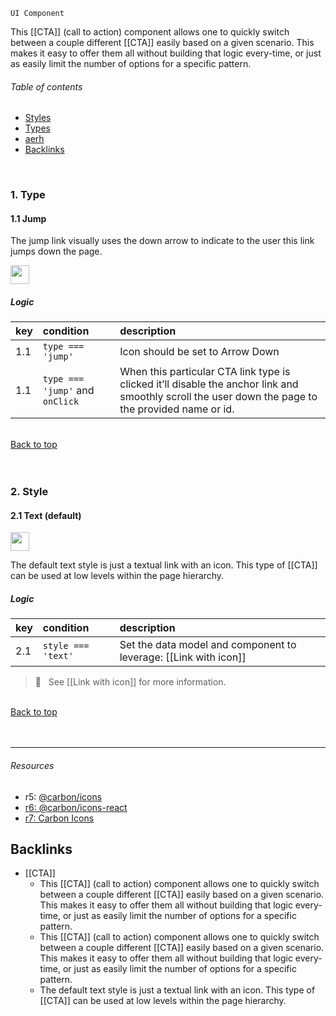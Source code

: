 `UI Component`

This [[CTA]] (call to action) component allows one to quickly switch between a couple different [[CTA]] easily based on a given scenario. This makes it easy to offer them all without building that logic every-time, or just as easily limit the number of options for a specific pattern.


<!-- table-of-contents start -->

###### Table of contents
  - [Styles](#styles)
  - [Types](#types)
  - [aerh](#aerh)
  - [Backlinks](#backlinks)

<br />
<!-- table-of-contents end -->


### 1. Type

#### 1.1 Jump
The jump link visually uses the down arrow to indicate to the user this link jumps down the page.

<img src="https://user-images.githubusercontent.com/3793636/115884368-74c06880-a414-11eb-967e-2986ec080c75.png" height="30px" />

##### Logic

| key | condition | description |
|:-----|:-----------|:-------------|
| 1.1 | `type === 'jump'` | Icon should be set to Arrow Down |
| 1.1 | `type === 'jump'` and `onClick` | When this particular CTA link type is clicked it’ll disable the anchor link and smoothly scroll the user down the page to the provided name or id. |

<br />[Back to top](#table-of-contents)<br /><br /><br />

### 2. Style

#### 2.1 Text (default)

<img src="https://user-images.githubusercontent.com/3793636/115885886-011f5b00-a416-11eb-9e6f-a3bcc7e812ee.png" height="30px;" />

The default text style is just a textual link with an icon. This type of [[CTA]] can be used at low levels within the page hierarchy.

##### Logic

| key | condition | description |
|:-----|:-----------|:-------------|
| 2.1 | `style === 'text'` | Set the data model and component to leverage: [[Link with icon]] |

> 👀 &nbsp; See [[Link with icon]] for more information.

<br />[Back to top](#table-of-contents)<br /><br /><br />


----

###### Resources
- r5: [@carbon/icons]()
- [r6: @carbon/icons-react]()
- [r7: Carbon Icons]()

## Backlinks
* [[CTA]]
	* This [[CTA]] (call to action) component allows one to quickly switch between a couple different [[CTA]] easily based on a given scenario. This makes it easy to offer them all without building that logic every-time, or just as easily limit the number of options for a specific pattern.
	* This [[CTA]] (call to action) component allows one to quickly switch between a couple different [[CTA]] easily based on a given scenario. This makes it easy to offer them all without building that logic every-time, or just as easily limit the number of options for a specific pattern.
	* The default text style is just a textual link with an icon. This type of [[CTA]] can be used at low levels within the page hierarchy.
